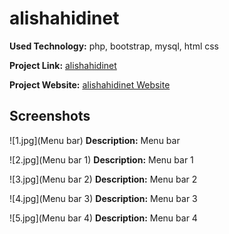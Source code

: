 # alishahidinet

**Used Technology:** php, bootstrap, mysql, html css

**Project Link:** [alishahidinet](https://gtihub.com/alishahidi/alishahidinet)

**Project Website:** [alishahidinet Website](https://alishahidinet.ir)

## Screenshots

![1.jpg](Menu bar)
**Description:** Menu bar

![2.jpg](Menu bar 1)
**Description:** Menu bar 1

![3.jpg](Menu bar 2)
**Description:** Menu bar 2

![4.jpg](Menu bar 3)
**Description:** Menu bar 3

![5.jpg](Menu bar 4)
**Description:** Menu bar 4

